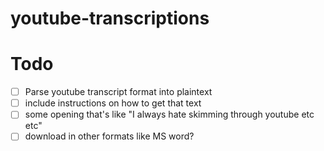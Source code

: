 # youtube-transcriptions

# Todo

- [ ] Parse youtube transcript format into plaintext
- [ ] include instructions on how to get that text
- [ ] some opening that's like "I always hate skimming through youtube etc etc"
- [ ] download in other formats like MS word?